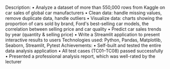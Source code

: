 Description:
• Analyze a dataset of more than 550,000 rows from Kaggle on car sales of global car manufacturers
• Clean data: handle missing values, remove duplicate data, handle outliers
• Visualize data: charts showing the proportion of cars sold by brand, Ford's best-selling car models, the correlation between selling price and car quality
• Predict car sales trends by year (quantity & selling price)
• Write a Streamlit application to present interactive results to users
Technologies used: Python, Pandas, Matplotlib, Seaborn, Streamlit, Pytest
Achievements:
• Self-built and tested the entire data analysis application
• All test cases (TC01–TC08) passed successfully
• Presented a professional analysis report, which was well-rated by the lecturer
